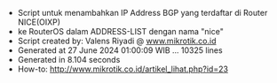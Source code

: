 - Script untuk menambahkan IP Address BGP yang terdaftar di Router NICE(OIXP)
- ke RouterOS dalam ADDRESS-LIST dengan nama "nice"
- Script created by: Valens Riyadi @ www.mikrotik.co.id
- Generated at 27 June 2024 01:00:09 WIB ... 10325 lines
- Generated in 8.104 seconds
- How-to: http://www.mikrotik.co.id/artikel_lihat.php?id=23
